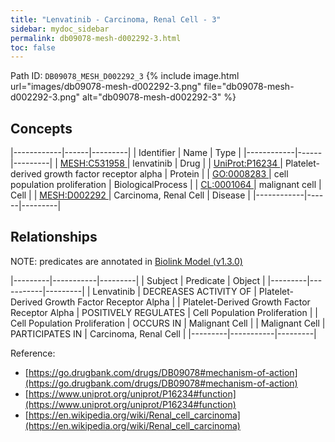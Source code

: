 ```yaml
---
title: "Lenvatinib - Carcinoma, Renal Cell - 3"
sidebar: mydoc_sidebar
permalink: db09078-mesh-d002292-3.html
toc: false 
---
```



Path ID: `DB09078_MESH_D002292_3`
{% include image.html url="images/db09078-mesh-d002292-3.png" file="db09078-mesh-d002292-3.png" alt="db09078-mesh-d002292-3" %}

## Concepts

|------------|------|---------|
| Identifier | Name | Type    |
|------------|------|---------|
| <a href="https://identifiers.org/MESH:C531958">MESH:C531958 </a> | lenvatinib | Drug |
| <a href="https://identifiers.org/UniProt:P16234">UniProt:P16234 </a> | Platelet-derived growth factor receptor alpha | Protein |
| <a href="https://identifiers.org/GO:0008283">GO:0008283 </a> | cell population proliferation | BiologicalProcess |
| <a href="https://identifiers.org/CL:0001064">CL:0001064 </a> | malignant cell | Cell |
| <a href="https://identifiers.org/MESH:D002292">MESH:D002292 </a> | Carcinoma, Renal Cell | Disease |
|------------|------|---------|

## Relationships


NOTE: predicates are annotated in <a href="https://github.com/biolink/biolink-model/releases/tag/v1.3.0">Biolink Model (v1.3.0)</a>

|---------|-----------|---------|
| Subject | Predicate | Object  |
|---------|-----------|---------|
| Lenvatinib | DECREASES ACTIVITY OF | Platelet-Derived Growth Factor Receptor Alpha |
| Platelet-Derived Growth Factor Receptor Alpha | POSITIVELY REGULATES | Cell Population Proliferation |
| Cell Population Proliferation | OCCURS IN | Malignant Cell |
| Malignant Cell | PARTICIPATES IN | Carcinoma, Renal Cell |
|---------|-----------|---------|

Reference: 
  - [https://go.drugbank.com/drugs/DB09078#mechanism-of-action](https://go.drugbank.com/drugs/DB09078#mechanism-of-action)
  - [https://www.uniprot.org/uniprot/P16234#function](https://www.uniprot.org/uniprot/P16234#function)
  - [https://en.wikipedia.org/wiki/Renal_cell_carcinoma](https://en.wikipedia.org/wiki/Renal_cell_carcinoma)
